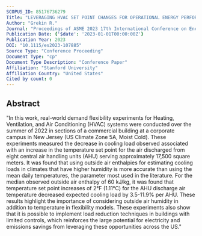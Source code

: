 ```yaml
---
SCOPUS_ID: 85176736279
Title: "LEVERAGING HVAC SET POINT CHANGES FOR OPERATIONAL ENERGY PERFORMANCE EFFICIENCY AND FLEXIBILITY IN COMMERCIAL BUILDINGS: EXPERIMENTS IN A MOIST CLIMATE ZONE"
Author: "Grekin R."
Journal: "Proceedings of ASME 2023 17th International Conference on Energy Sustainability, ES 2023"
Publication Date: {'$date': '2023-01-01T00:00:00Z'}
Publication Year: 2023
DOI: "10.1115/es2023-107885"
Source Type: "Conference Proceeding"
Document Type: "cp"
Document Type Description: "Conference Paper"
Affiliation: "Stanford University"
Affiliation Country: "United States"
Cited by count: 0
---
```


## Abstract
"In this work, real-world demand flexibility experiments for Heating, Ventilation, and Air Conditioning (HVAC) systems were conducted over the summer of 2022 in sections of a commercial building at a corporate campus in New Jersey (US Climate Zone 5A, Moist Cold). These experiments measured the decrease in cooling load observed associated with an increase in the temperature set point for the air discharged from eight central air handling units (AHU) serving approximately 17,500 square meters. It was found that using outside air enthalpies for estimating cooling loads in climates that have higher humidity is more accurate than using the mean daily temperatures, the parameter most used in the literature. For the median observed outside air enthalpy of 60 kJ/kg, it was found that temperature set point increases of 2°F (1.11°C) for the AHU discharge air temperature decreased expected cooling load by 3.5-11.9% per AHU. These results highlight the importance of considering outside air humidity in addition to temperature in flexibility models. These experiments also show that it is possible to implement load reduction techniques in buildings with limited controls, which reinforces the large potential for electricity and emissions savings from leveraging these opportunities across the US."
